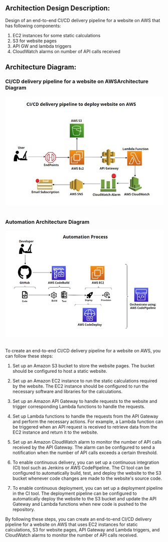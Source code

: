 ## Architection Design Description:
Design of an end-to-end CI/CD delivery pipeline for a website on AWS that has following components:
1) EC2 instances for some static calculations
2) S3 for website pages
3) API GW and lambda triggers
4) CloudWatch alarms on number of API calls received




##  Architecture Diagram:

### CI/CD delivery pipeline for a website on AWSArchitecture Diagram
<div align="center">
   <div align="center">
    <img src="Architecture_Diagram/CICD_Pipeline_For_Website_Diagram.jpg" width='700'/>
   </div>
</div>
</br>

### Automation Architecture Diagram
<div align="center">
   <div align="center">
    <img src="Architecture_Diagram/Automation_CICD_Pipeline_For_Website_Diagram.jpg" width='700'/> 
  </div>
</div>
</br>


To create an end-to-end CI/CD delivery pipeline for a website on AWS, you can follow these steps:

1. Set up an Amazon S3 bucket to store the website pages. The bucket should be configured to host a static website.

2. Set up an Amazon EC2 instance to run the static calculations required by the website. The EC2 instance should be configured to run the necessary software and libraries for the calculations.

3. Set up an Amazon API Gateway to handle requests to the website and trigger corresponding Lambda functions to handle the requests.

4. Set up Lambda functions to handle the requests from the API Gateway and perform the necessary actions. For example, a Lambda function can be triggered when an API request is received to retrieve data from the EC2 instance and return it to the website.

5. Set up an Amazon CloudWatch alarm to monitor the number of API calls received by the API Gateway. The alarm can be configured to send a notification when the number of API calls exceeds a certain threshold.

6. To enable continuous delivery, you can set up a continuous integration (CI) tool such as Jenkins or AWS CodePipeline. The CI tool can be configured to automatically build, test, and deploy the website to the S3 bucket whenever code changes are made to the website's source code.

7. To enable continuous deployment, you can set up a deployment pipeline in the CI tool. The deployment pipeline can be configured to automatically deploy the website to the S3 bucket and update the API Gateway and Lambda functions when new code is pushed to the repository.

By following these steps, you can create an end-to-end CI/CD delivery pipeline for a website on AWS that uses EC2 instances for static calculations, S3 for website pages, API Gateway and Lambda triggers, and CloudWatch alarms to monitor the number of API calls received.